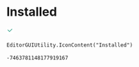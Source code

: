 # Installed
![](/img/Installed.png)

``` CSharp
EditorGUIUtility.IconContent("Installed")
```
```
-7463781148177919167
```
